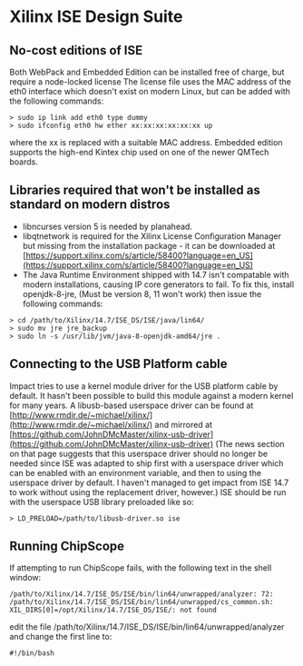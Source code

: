 # Xilinx ISE Design Suite

## No-cost editions of ISE
Both WebPack and Embedded Edition can be installed free of charge, but require a node-locked license
The license file uses the MAC address of the eth0 interface which doesn't exist on modern Linux,
but can be added with the following commands:
```
> sudo ip link add eth0 type dummy
> sudo ifconfig eth0 hw ether xx:xx:xx:xx:xx:xx up
```
where the xx is replaced with a suitable MAC address.
Embedded edition supports the high-end Kintex chip used on one of the newer QMTech boards.

## Libraries required that won't be installed as standard on modern distros
* libncurses version 5 is needed by planahead.
* libqtnetwork is required for the Xilinx License Configuration Manager but missing from the installation package - it can be downloaded at
[https://support.xilinx.com/s/article/58400?language=en_US](https://support.xilinx.com/s/article/58400?language=en_US)
* The Java Runtime Environment shipped with 14.7 isn't compatable with modern installations, causing IP core generators to fail.  To fix this, install openjdk-8-jre, (Must be version 8, 11 won't work) then issue the following commands:
```
> cd /path/to/Xilinx/14.7/ISE_DS/ISE/java/lin64/
> sudo mv jre jre_backup
> sudo ln -s /usr/lib/jvm/java-8-openjdk-amd64/jre .
```
## Connecting to the USB Platform cable
Impact tries to use a kernel module driver for the USB platform cable by default.  It hasn't been possible to build this module against a modern kernel for many years.
A libusb-based userspace driver can be found at [http://www.rmdir.de/~michael/xilinx/](http://www.rmdir.de/~michael/xilinx/)
and mirrored at [https://github.com/JohnDMcMaster/xilinx-usb-driver](https://github.com/JohnDMcMaster/xilinx-usb-driver)
(The news section on that page suggests that this userspace driver should no longer be needed since ISE was adapted to ship first with a userspace driver which can be enabled with an environment variable, and then to using the userspace driver by default.  I haven't managed to get impact from ISE 14.7 to work without using the replacement driver, however.)
ISE should be run with the userspace USB library preloaded like so:
```
> LD_PRELOAD=/path/to/libusb-driver.so ise
```
## Running ChipScope
If attempting to run ChipScope fails, with the following text in the shell window:
```
/path/to/Xilinx/14.7/ISE_DS/ISE/bin/lin64/unwrapped/analyzer: 72: /path/to/Xilinx/14.7/ISE_DS/ISE/bin/lin64/unwrapped/cs_common.sh: XIL_DIRS[0]=/opt/Xilinx/14.7/ISE_DS/ISE/: not found
```
edit the file /path/to/Xilinx/14.7/ISE_DS/ISE/bin/lin64/unwrapped/analyzer and change the first line to:
```
#!/bin/bash
```
